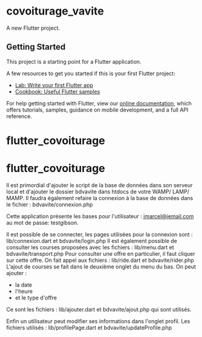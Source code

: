 # covoiturage_vavite

A new Flutter project.

## Getting Started

This project is a starting point for a Flutter application.

A few resources to get you started if this is your first Flutter project:

- [Lab: Write your first Flutter app](https://flutter.dev/docs/get-started/codelab)
- [Cookbook: Useful Flutter samples](https://flutter.dev/docs/cookbook)

For help getting started with Flutter, view our
[online documentation](https://flutter.dev/docs), which offers tutorials,
samples, guidance on mobile development, and a full API reference.
# flutter_covoiturage
# flutter_covoiturage

Il est primordial d'ajouter le script de la base de données dans son serveur local et d'ajouter le dossier bdvavite dans htdocs de votre WAMP/ LAMP/ MAMP. Il faudra également refaire la connexion à la base de données dans le fichier : bdvavite/connexion.php

Cette application présente les bases pour l'utilisateur : jmarcel@jemail.com au mot de passe: testgibson.

Il est possible de se connecter, les pages utilisées pour la connexion sont : lib/connexion.dart et bdvavite/login.php
Il est également possible de consulter les courses proposées avec les fichiers : lib/menu.dart et bdvavite/transport.php
Pour consulter une offre en particulier, il faut cliquer sur cette offre. On fait appel aux fichiers : lib/ride.dart et bdvavite/rider.php
L'ajout de courses se fait dans le deuxième onglet du menu du bas. 
On peut ajouter :
- la date
- l'heure
- et le type d'offre

Ce sont les fichiers : lib/ajouter.dart et bdvavite/ajout.php qui sont utilisés.

Enfin un utilisateur peut modifier ses informations dans l'onglet profil. 
Les fichiers utilisés : lib/profilePage.dart et bdvavite/updateProfile.php
